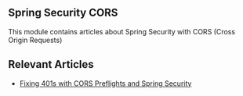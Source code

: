 ## Spring Security CORS

This module contains articles about Spring Security with CORS (Cross Origin Requests)

## Relevant Articles

- [Fixing 401s with CORS Preflights and Spring Security](https://www.baeldung.com/spring-security-cors-preflight)
